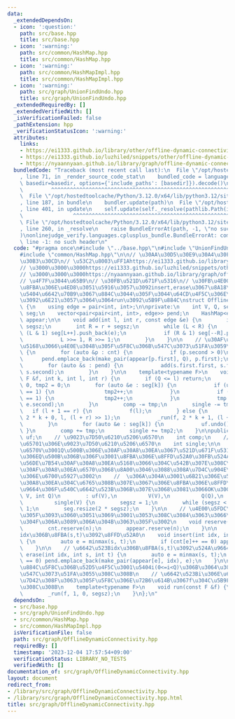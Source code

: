 ```yaml
---
data:
  _extendedDependsOn:
  - icon: ':question:'
    path: src/base.hpp
    title: src/base.hpp
  - icon: ':warning:'
    path: src/common/HashMap.hpp
    title: src/common/HashMap.hpp
  - icon: ':warning:'
    path: src/common/HashMapImpl.hpp
    title: src/common/HashMapImpl.hpp
  - icon: ':warning:'
    path: src/graph/UnionFindUndo.hpp
    title: src/graph/UnionFindUndo.hpp
  _extendedRequiredBy: []
  _extendedVerifiedWith: []
  _isVerificationFailed: false
  _pathExtension: hpp
  _verificationStatusIcon: ':warning:'
  attributes:
    links:
    - https://ei1333.github.io/library/other/offline-dynamic-connectivity.cpp
    - https://ei1333.github.io/luzhiled/snippets/other/offline-dynamic-connectivity.html
    - https://nyaannyaan.github.io/library/graph/offline-dynamic-connectivity.hpp
  bundledCode: "Traceback (most recent call last):\n  File \"/opt/hostedtoolcache/Python/3.12.0/x64/lib/python3.12/site-packages/onlinejudge_verify/documentation/build.py\"\
    , line 71, in _render_source_code_stat\n    bundled_code = language.bundle(stat.path,\
    \ basedir=basedir, options={'include_paths': [basedir]}).decode()\n          \
    \         ^^^^^^^^^^^^^^^^^^^^^^^^^^^^^^^^^^^^^^^^^^^^^^^^^^^^^^^^^^^^^^^^^^^^^^^^^^^^^^^^^\n\
    \  File \"/opt/hostedtoolcache/Python/3.12.0/x64/lib/python3.12/site-packages/onlinejudge_verify/languages/cplusplus.py\"\
    , line 187, in bundle\n    bundler.update(path)\n  File \"/opt/hostedtoolcache/Python/3.12.0/x64/lib/python3.12/site-packages/onlinejudge_verify/languages/cplusplus_bundle.py\"\
    , line 401, in update\n    self.update(self._resolve(pathlib.Path(included), included_from=path))\n\
    \                ^^^^^^^^^^^^^^^^^^^^^^^^^^^^^^^^^^^^^^^^^^^^^^^^^^^^^^^^^\n \
    \ File \"/opt/hostedtoolcache/Python/3.12.0/x64/lib/python3.12/site-packages/onlinejudge_verify/languages/cplusplus_bundle.py\"\
    , line 260, in _resolve\n    raise BundleErrorAt(path, -1, \"no such header\"\
    )\nonlinejudge_verify.languages.cplusplus_bundle.BundleErrorAt: common/HashMap.hpp:\
    \ line -1: no such header\n"
  code: "#pragma once\n#include \"../base.hpp\"\n#include \"UnionFindUndo.hpp\"\n\
    #include \"common/HashMap.hpp\"\n\n// \u30AA\u30D5\u30E9\u30A4\u30F3\u30C0\u30A4\
    \u30B3\u30CD\n// \u53C2\u8003\uFF1Ahttps://ei1333.github.io/library/other/offline-dynamic-connectivity.cpp\n\
    // \u3000\u3000\u3000https://ei1333.github.io/luzhiled/snippets/other/offline-dynamic-connectivity.html\n\
    // \u3000\u3000\u3000https://nyaannyaan.github.io/library/graph/offline-dynamic-connectivity.hpp\n\
    // \u4F7F\u3044\u65B9\n// \u30FB\u521D\u671F\u5316\n// \u30FB\u4E00\u9023\u306E\
    \u8FBA\u306E\u4ED8\u3051\u5916\u3057\u3092insert,erase\u3067\u8A18\u9332\n// \u30FB\
    \u5404\u6642\u70B9\u3067\u884C\u3044\u305F\u3044\u64CD\u4F5C\u306E\u95A2\u6570\
    \u3092\u6E21\u3057\u3064\u3064run\u3092\u5B9F\u884C\nstruct OfflineDynamicConnectivity\
    \ {\n    using edge = pair<int, int>;\n\nprivate:\n    int V, Q, segsz;\n    vector<vector<edge>>\
    \ seg;\n    vector<pair<pair<int, int>, edge>> pend;\n    HashMap<edge, int> cnt,\
    \ appear;\n\n    void add(int l, int r, const edge &e) {\n        int L = l +\
    \ segsz;\n        int R = r + segsz;\n        while (L < R) {\n            if\
    \ (L & 1) seg[L++].push_back(e);\n            if (R & 1) seg[--R].push_back(e);\n\
    \            L >>= 1, R >>= 1;\n        }\n    }\n\n    // \u30AF\u30A8\u30EA\u3092\
    \u5168\u3066\u4E0E\u3048\u305F\u5F8C\u306B\u547C\u3073\u51FA\u3059\n    void build()\
    \ {\n        for (auto &p : cnt) {\n            if (p.second > 0)\n          \
    \      pend.emplace_back(make_pair(appear[p.first], Q), p.first);\n        }\n\
    \        for (auto &s : pend) {\n            add(s.first.first, s.first.second,\
    \ s.second);\n        }\n    }\n\n    template<typename F>\n    void _run(const\
    \ F &f, int k, int l, int r) {\n        if (Q <= l) return;\n        int tmp =\
    \ 0, tmp2 = 0;\n        for (auto &e : seg[k]) {\n            if (uf.size(e.first)\
    \ == 1) {\n                tmp2++;\n            }\n            if (uf.size(e.second)\
    \ == 1) {\n                tmp2++;\n            }\n            tmp += uf.merge(e.first,\
    \ e.second);\n        }\n        comp -= tmp;\n        single -= tmp2;\n     \
    \   if (l + 1 == r) {\n            f(l);\n        } else {\n            _run(f,\
    \ 2 * k + 0, l, (l + r) >> 1);\n            _run(f, 2 * k + 1, (l + r) >> 1, r);\n\
    \        }\n        for (auto &e : seg[k]) {\n            uf.undo();\n       \
    \ }\n        comp += tmp;\n        single += tmp2;\n    }\n\npublic:\n    UnionFindUndo\
    \ uf;\n    // \u9023\u7D50\u6210\u5206\u6570\n    int comp;\n    // \u8981\u7D20\
    \u65701\u306E\u9023\u7D50\u6210\u5206\u6570\n    int single;\n\n    // \u9802\u70B9\
    \u6570V\u3001Q\u500B\u306E\u30AF\u30A8\u30EA\u3067\u521D\u671F\u5316\n    // (\u3053\
    \u306EQ\u500B\u306B\u306F\u3001\u8FBA\u306E\u8FFD\u52A0\u30FB\u524A\u9664\u30FB\
    \u56DE\u7B54\u30AF\u30A8\u30EA\u5168\u3066\u304C\u542B\u307E\u308C\u308B\u3002\
    \u30AF\u30A8\u30EA\u6570\u3068\u8A00\u3046\u3088\u308A\u7D4C\u904E\u6642\u9593\
    \u306E\u6700\u5927\u3002\n    //  \u306A\u304A\u3001\u6B21\u306E\u56DE\u7B54\u30AF\
    \u30A8\u30EA\u304C\u6765\u308B\u307E\u3067\u306E\u8FBA\u306E\u8FFD\u52A0\u524A\
    \u9664\u306F\u540C\u6642\u523B\u306B\u307E\u3068\u3081\u3066OK\u3002)\n    OfflineDynamicConnectivity(int\
    \ V, int Q)\n        : uf(V),\n          V(V),\n          Q(Q),\n          comp(V),\n\
    \          single(V) {\n        segsz = 1;\n        while (segsz < Q) segsz <<=\
    \ 1;\n        seg.resize(2 * segsz);\n    }\n\n    // \u4E00\u5FDC\u4F5C\u3063\
    \u305F\u3093\u3060\u3051\u3069\u3001\u3053\u308C\u3084\u3063\u3066\u3082\u901F\
    \u304F\u306A\u3089\u306A\u304B\u3063\u305F\u3002\n    void reserve(int n) {\n\
    \        cnt.reserve(n);\n        appear.reserve(n);\n    }\n\n    // \u6642\u523B\
    idx\u306B\u8FBA(s,t)\u3092\u8FFD\u52A0\n    void insert(int idx, int s, int t)\
    \ {\n        auto e = minmax(s, t);\n        if (cnt[e]++ == 0) appear[e] = idx;\n\
    \    }\n\n    // \u6642\u523Bidx\u306B\u8FBA(s,t)\u3092\u524A\u9664\n    void\
    \ erase(int idx, int s, int t) {\n        auto e = minmax(s, t);\n        if (--cnt[e]\
    \ == 0) pend.emplace_back(make_pair(appear[e], idx), e);\n    }\n\n    // build()\u5B9F\
    \u884C\u5F8C\u306B\u52D5\u4F5C\u3001\u5404i(0<=i<Q)\u306B\u3064\u3044\u3066f(i)\u304C\
    \u547C\u3073\u51FA\u3055\u308C\u308B\n    // \u6642\u523Bi\u306E\u64CD\u4F5C\u304C\
    \u7D42\u308F\u3063\u305F\u5F8C\u306E\u72B6\u614B\u3067f\u304C\u5B9F\u884C\u3055\
    \u308C\u308B\n    template<typename F>\n    void run(const F &f) {\n        build();\n\
    \        _run(f, 1, 0, segsz);\n    }\n};\n"
  dependsOn:
  - src/base.hpp
  - src/graph/UnionFindUndo.hpp
  - src/common/HashMap.hpp
  - src/common/HashMapImpl.hpp
  isVerificationFile: false
  path: src/graph/OfflineDynamicConnectivity.hpp
  requiredBy: []
  timestamp: '2023-12-04 17:57:54+09:00'
  verificationStatus: LIBRARY_NO_TESTS
  verifiedWith: []
documentation_of: src/graph/OfflineDynamicConnectivity.hpp
layout: document
redirect_from:
- /library/src/graph/OfflineDynamicConnectivity.hpp
- /library/src/graph/OfflineDynamicConnectivity.hpp.html
title: src/graph/OfflineDynamicConnectivity.hpp
---
```

